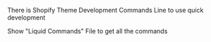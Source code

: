 There is Shopify Theme Development Commands Line to use quick development

Show "Liquid Commands" File to get all the commands

